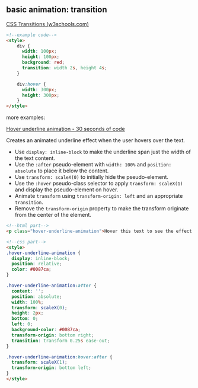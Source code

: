 ## basic animation: transition

[CSS Transitions (w3schools.com)](https://www.w3schools.com/css/css3_transitions.asp)

```html
<!--example code-->
<style> 
    div {
      width: 100px;
      height: 100px;
      background: red;
      transition: width 2s, height 4s;
    }

    div:hover {
      width: 300px;
      height: 300px;
    }
</style>
```

more examples:

[Hover underline animation - 30 seconds of code](https://www.30secondsofcode.org/css/s/hover-underline-animation)

Creates an animated underline effect when the user hovers over the text.

- Use `display: inline-block` to make the underline span just the width of the text content.
- Use the `:after` pseudo-element with `width: 100%` and `position: absolute` to place it below the content.
- Use `transform: scaleX(0)` to initially hide the pseudo-element.
- Use the `:hover` pseudo-class selector to apply `transform: scaleX(1)` and display the pseudo-element on hover.
- Animate `transform` using `transform-origin: left` and an appropriate `transition`.
- Remove the `transform-origin` property to make the transform originate from the center of the element.

```html
<!--html part-->
<p class="hover-underline-animation">Hover this text to see the effect!</p>

<!--css part-->
<style>
.hover-underline-animation {
  display: inline-block;
  position: relative;
  color: #0087ca;
}

.hover-underline-animation:after {
  content: '';
  position: absolute;
  width: 100%;
  transform: scaleX(0);
  height: 2px;
  bottom: 0;
  left: 0;
  background-color: #0087ca;
  transform-origin: bottom right;
  transition: transform 0.25s ease-out;
}

.hover-underline-animation:hover:after {
  transform: scaleX(1);
  transform-origin: bottom left;
}
</style>
```


